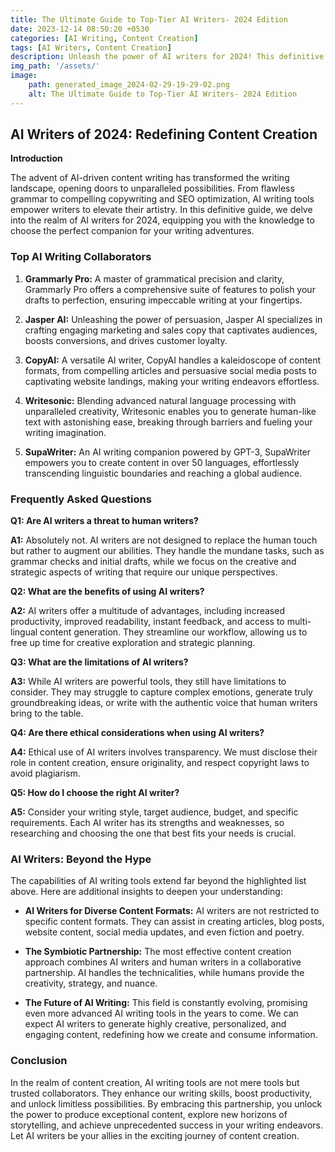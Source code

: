 ```yaml
---
title: The Ultimate Guide to Top-Tier AI Writers- 2024 Edition
date: 2023-12-14 08:50:20 +0530
categories: [AI Writing, Content Creation]
tags: [AI Writers, Content Creation]
description: Unleash the power of AI writers for 2024! This definitive guide empowers you to choose the perfect AI writing assistant for flawless grammar, compelling content, and effortless blog writing.
img_path: '/assets/'
image:
    path: generated_image_2024-02-29-19-29-02.png
    alt: The Ultimate Guide to Top-Tier AI Writers- 2024 Edition
---
```


## AI Writers of 2024: Redefining Content Creation

**Introduction**

The advent of AI-driven content writing has transformed the writing landscape, opening doors to unparalleled possibilities. From flawless grammar to compelling copywriting and SEO optimization, AI writing tools empower writers to elevate their artistry. In this definitive guide, we delve into the realm of AI writers for 2024, equipping you with the knowledge to choose the perfect companion for your writing adventures.

### **Top AI Writing Collaborators**

1. **Grammarly Pro:** A master of grammatical precision and clarity, Grammarly Pro offers a comprehensive suite of features to polish your drafts to perfection, ensuring impeccable writing at your fingertips.

2. **Jasper AI:** Unleashing the power of persuasion, Jasper AI specializes in crafting engaging marketing and sales copy that captivates audiences, boosts conversions, and drives customer loyalty.

3. **CopyAI:** A versatile AI writer, CopyAI handles a kaleidoscope of content formats, from compelling articles and persuasive social media posts to captivating website landings, making your writing endeavors effortless.

4. **Writesonic:** Blending advanced natural language processing with unparalleled creativity, Writesonic enables you to generate human-like text with astonishing ease, breaking through barriers and fueling your writing imagination.

5. **SupaWriter:** An AI writing companion powered by GPT-3, SupaWriter empowers you to create content in over 50 languages, effortlessly transcending linguistic boundaries and reaching a global audience.

### **Frequently Asked Questions**

**Q1: Are AI writers a threat to human writers?**

**A1:** Absolutely not. AI writers are not designed to replace the human touch but rather to augment our abilities. They handle the mundane tasks, such as grammar checks and initial drafts, while we focus on the creative and strategic aspects of writing that require our unique perspectives.

**Q2: What are the benefits of using AI writers?**

**A2:** AI writers offer a multitude of advantages, including increased productivity, improved readability, instant feedback, and access to multi-lingual content generation. They streamline our workflow, allowing us to free up time for creative exploration and strategic planning.

**Q3: What are the limitations of AI writers?**

**A3:** While AI writers are powerful tools, they still have limitations to consider. They may struggle to capture complex emotions, generate truly groundbreaking ideas, or write with the authentic voice that human writers bring to the table.

**Q4: Are there ethical considerations when using AI writers?**

**A4:** Ethical use of AI writers involves transparency. We must disclose their role in content creation, ensure originality, and respect copyright laws to avoid plagiarism.

**Q5: How do I choose the right AI writer?**

**A5:** Consider your writing style, target audience, budget, and specific requirements. Each AI writer has its strengths and weaknesses, so researching and choosing the one that best fits your needs is crucial.

### **AI Writers: Beyond the Hype**

The capabilities of AI writing tools extend far beyond the highlighted list above. Here are additional insights to deepen your understanding:

- **AI Writers for Diverse Content Formats:** AI writers are not restricted to specific content formats. They can assist in creating articles, blog posts, website content, social media updates, and even fiction and poetry.

- **The Symbiotic Partnership:** The most effective content creation approach combines AI writers and human writers in a collaborative partnership. AI handles the technicalities, while humans provide the creativity, strategy, and nuance.

- **The Future of AI Writing:** This field is constantly evolving, promising even more advanced AI writing tools in the years to come. We can expect AI writers to generate highly creative, personalized, and engaging content, redefining how we create and consume information.

### **Conclusion**

In the realm of content creation, AI writing tools are not mere tools but trusted collaborators. They enhance our writing skills, boost productivity, and unlock limitless possibilities. By embracing this partnership, you unlock the power to produce exceptional content, explore new horizons of storytelling, and achieve unprecedented success in your writing endeavors. Let AI writers be your allies in the exciting journey of content creation.